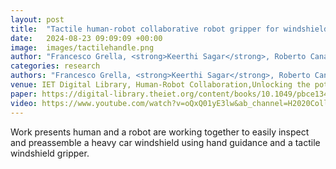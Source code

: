 ```yaml
---
layout: post
title:  "Tactile human-robot collaborative robot gripper for windshield inspection and assembly"
date:   2024-08-23 09:09:09 +00:00
image:  images/tactilehandle.png
author: "Francesco Grella, <strong>Keerthi Sagar</strong>, Roberto Canale, Michal Jilich, Alessandro Albini, Gorgio Cannata, Matteo Zoppi"
categories: research
authors: "Francesco Grella, <strong>Keerthi Sagar</strong>, Roberto Canale, Michal Jilich, Alessandro Albini, Gorgio Cannata, Matteo Zoppi"
venue: IET Digital Library, Human-Robot Collaboration,Unlocking the potential for industrial applications,2023
paper: https://digital-library.theiet.org/content/books/10.1049/pbce134e_ch7
video: https://www.youtube.com/watch?v=oQxQ01yE3lw&ab_channel=H2020CollaborateProject
---
```

Work presents human and a robot are working together to easily inspect and preassemble a heavy car windshield using hand guidance and a tactile windshield gripper.
